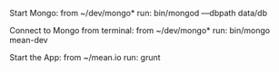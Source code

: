 Start Mongo:
from ~/dev/mongo* run: bin/mongod —dbpath data/db

Connect to Mongo from terminal:
from ~/dev/mongo* run: bin/mongo mean-dev

Start the App:
from ~/mean.io run: grunt
